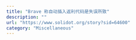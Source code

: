 ```yaml
---
title: "Brave 称自动插入返利代码是失误所致"
description: ""
url: "https://www.solidot.org/story?sid=64600"
category: "Miscellaneous"
---
```

